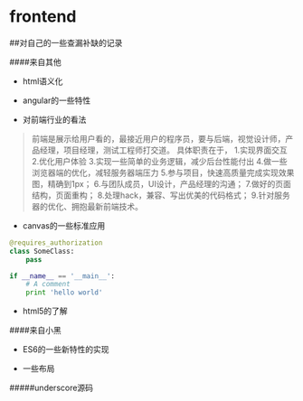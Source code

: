 # frontend


##对自己的一些查漏补缺的记录

####来自其他
* html语义化  

* angular的一些特性  

* 对前端行业的看法  
> 前端是展示给用户看的，最接近用户的程序员，要与后端，视觉设计师，产品经理，项目经理，测试工程师打交道。
> 具体职责在于，
> 1.实现界面交互
> 2.优化用户体验
> 3.实现一些简单的业务逻辑，减少后台性能付出
> 4.做一些浏览器端的优化，减轻服务器端压力
> 5.参与项目，快速高质量完成实现效果图，精确到1px；
> 6.与团队成员，UI设计，产品经理的沟通；
> 7.做好的页面结构，页面重构；
> 8.处理hack，兼容、写出优美的代码格式；
> 9.针对服务器的优化、拥抱最新前端技术。

* canvas的一些标准应用  

```python
@requires_authorization
class SomeClass:
    pass

if __name__ == '__main__':
    # A comment
    print 'hello world'
```

* html5的了解  


####来自小黑
* ES6的一些新特性的实现  

* 一些布局  

#####underscore源码  


